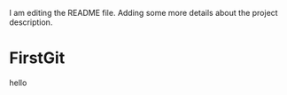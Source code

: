 I am editing the README file. Adding some more details about the project description.
# FirstGit
hello
